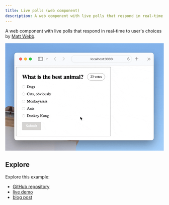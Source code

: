 ```yaml
---
title: Live polls (web component)
description: A web component with live polls that respond in real-time to user's choices
---
```


A web component with live polls that respond in real-time to user's choices by [Matt Webb](https://twitter.com/genmon).

![live polls](../../../../assets/poll.gif)

## Explore

Explore this example:

- [GitHub repository](https://github.com/partykit/sketch-polls)
- [live demo](https://partykit.github.io/sketch-polls/)
- [blog post](https://blog.partykit.io/posts/live-polls-with-stencil)
